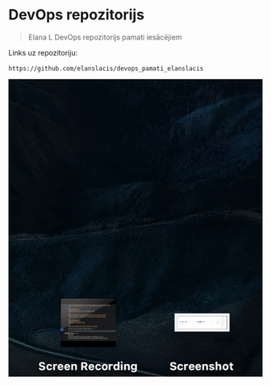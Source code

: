 # DevOps repozitorijs
> Elana L DevOps repozitorijs pamati iesācējiem

Links uz repozitoriju:
```
https://github.com/elanslacis/devops_pamati_elanslacis
```

![scr](scr.png)